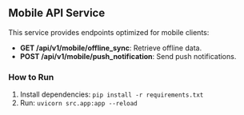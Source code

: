 ## Mobile API Service

This service provides endpoints optimized for mobile clients:
- **GET /api/v1/mobile/offline_sync**: Retrieve offline data.
- **POST /api/v1/mobile/push_notification**: Send push notifications.

### How to Run
1. Install dependencies: `pip install -r requirements.txt`
2. Run: `uvicorn src.app:app --reload`
